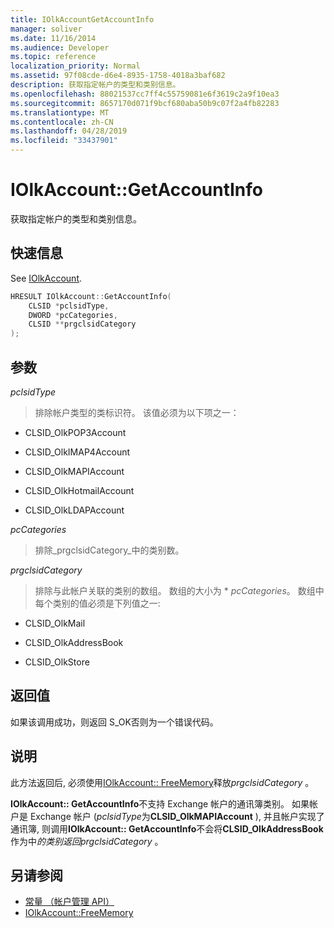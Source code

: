 ```yaml
---
title: IOlkAccountGetAccountInfo
manager: soliver
ms.date: 11/16/2014
ms.audience: Developer
ms.topic: reference
localization_priority: Normal
ms.assetid: 97f08cde-d6e4-8935-1758-4018a3baf682
description: 获取指定帐户的类型和类别信息。
ms.openlocfilehash: 88021537cc7ff4c55759081e6f3619c2a9f10ea3
ms.sourcegitcommit: 8657170d071f9bcf680aba50b9c07f2a4fb82283
ms.translationtype: MT
ms.contentlocale: zh-CN
ms.lasthandoff: 04/28/2019
ms.locfileid: "33437901"
---
```

# <a name="iolkaccountgetaccountinfo"></a>IOlkAccount::GetAccountInfo

获取指定帐户的类型和类别信息。
  
## <a name="quick-info"></a>快速信息

See [IOlkAccount](iolkaccount.md).
  
```cpp
HRESULT IOlkAccount::GetAccountInfo(  
    CLSID *pclsidType, 
    DWORD *pcCategories, 
    CLSID **prgclsidCategory 
);

```

## <a name="parameters"></a>参数

_pclsidType_
  
> 排除帐户类型的类标识符。 该值必须为以下项之一：
    
   - CLSID_OlkPOP3Account 
    
   - CLSID_OlkIMAP4Account 
    
   - CLSID_OlkMAPIAccount 
    
   - CLSID_OlkHotmailAccount 
    
   - CLSID_OlkLDAPAccount
    
_pcCategories_
  
> 排除_prgclsidCategory_中的类别数。
    
_prgclsidCategory_
  
> 排除与此帐户关联的类别的数组。 数组的大小为 * _pcCategories_。 数组中每个类别的值必须是下列值之一:
    
   - CLSID_OlkMail
    
   - CLSID_OlkAddressBook
    
   - CLSID_OlkStore
    
## <a name="return-values"></a>返回值

如果该调用成功，则返回 S_OK否则为一个错误代码。
  
## <a name="remarks"></a>说明

此方法返回后, 必须使用[IOlkAccount:: FreeMemory](iolkaccount-freememory.md)释放*prgclsidCategory* 。
  
**IOlkAccount:: GetAccountInfo**不支持 Exchange 帐户的通讯簿类别。 如果帐户是 Exchange 帐户 (*pclsidType*为**CLSID_OlkMAPIAccount** ), 并且帐户实现了通讯簿, 则调用**IOlkAccount:: GetAccountInfo**不会将**CLSID_OlkAddressBook**作为中*的类别返回prgclsidCategory* 。 
  
## <a name="see-also"></a>另请参阅

- [常量 （帐户管理 API）](constants-account-management-api.md)  
- [IOlkAccount::FreeMemory](iolkaccount-freememory.md)

